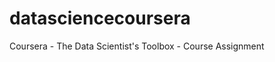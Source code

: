 datasciencecoursera
===================

Coursera - The Data Scientist's Toolbox - Course Assignment
